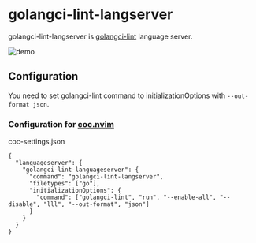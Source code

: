 # golangci-lint-langserver

golangci-lint-langserver is [golangci-lint](https://github.com/golangci/golangci-lint) language server.

![demo](https://raw.github.com/wiki/nametake/golangci-lint-langserver/img/demo.gif)

## Configuration

You need to set golangci-lint command to initializationOptions with `--out-format json`.

### Configuration for [coc.nvim](https://github.com/neoclide/coc.nvim)

coc-settings.json

```jsonc
{
  "languageserver": {
    "golangci-lint-languageserver": {
      "command": "golangci-lint-langserver",
      "filetypes": ["go"],
      "initializationOptions": {
        "command": ["golangci-lint", "run", "--enable-all", "--disable", "lll", "--out-format", "json"]
      }
    }
  }
}
```
